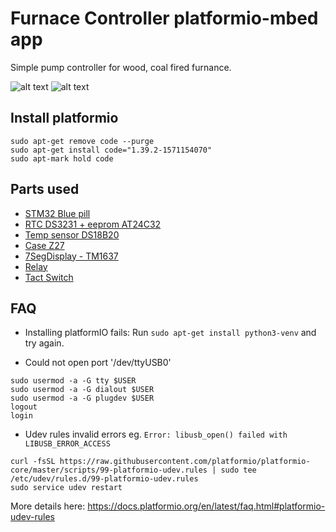 # Furnace Controller platformio-mbed app
Simple pump controller for wood, coal fired furnance.

![alt text](https://raw.githubusercontent.com/luk6xff/FurnanceController/master/docs/photos/p1.jpg)
![alt text](https://raw.githubusercontent.com/luk6xff/FurnanceController/master/docs/photos/p2.jpg)


## Install platformio
```
sudo apt-get remove code --purge
sudo apt-get install code="1.39.2-1571154070"
sudo apt-mark hold code
```

## Parts used
* [STM32 Blue pill](https://os.mbed.com/users/hudakz/code/STM32F103C8T6_Hello/)
* [RTC DS3231 + eeprom AT24C32](http://electropark.pl/rtc-zegary-czasu-rzeczywistego/4409-modul-rtc-wysokiej-precyzji-z-i2c-ds3231.html)
* [Temp sensor DS18B20](http://electropark.pl/czujniki-temperatury/10323-sonda-temperatury-ds18b20-wodoodporna-5m.html)
* [Case Z27](http://electropark.pl/obudowy-do-zasilaczy/4262-obudowa-z27-121x71x45mm-czarna-z27-do-zasilacza.html)
* [7SegDisplay - TM1637](http://electropark.pl/modul-wyswietlaczy/14115-modul-wyswietlacza-7-segmentowego-zolty-50x19mm-kropki.html)
* [Relay](http://electropark.pl/moduly-wejsc-wyjsc/3083-modul-1-przekaznika-5v.html)
* [Tact Switch](http://electropark.pl/tact-switch/81-tact-switch-6x6x14mm-czarny.html)

## FAQ
* Installing platformIO fails:
Run ```sudo apt-get install python3-venv``` and try again.

* Could not open port '/dev/ttyUSB0'
```
sudo usermod -a -G tty $USER
sudo usermod -a -G dialout $USER
sudo usermod -a -G plugdev $USER
logout
login
```

* Udev rules invalid errors eg. `Error: libusb_open() failed with LIBUSB_ERROR_ACCESS`
```
curl -fsSL https://raw.githubusercontent.com/platformio/platformio-core/master/scripts/99-platformio-udev.rules | sudo tee /etc/udev/rules.d/99-platformio-udev.rules
sudo service udev restart
```
More details here: https://docs.platformio.org/en/latest/faq.html#platformio-udev-rules
